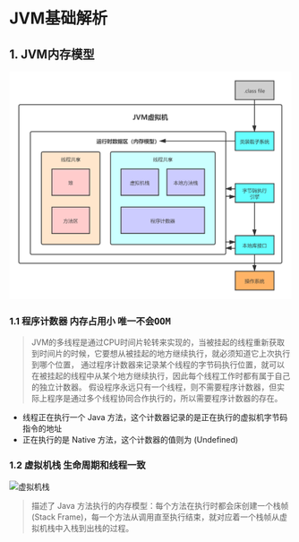 # JVM基础解析
## 1. JVM内存模型
![JVM内存模型](./image/JVM虚拟机.png)
### 1.1 程序计数器  <kbd>内存占用小</kbd> <kbd>唯一不会OOM</kbd>
> JVM的多线程是通过CPU时间片轮转来实现的，当被挂起的线程重新获取到时间片的时候，它要想从被挂起的地方继续执行，就必须知道它上次执行到哪个位置，
> 通过程序计数器来记录某个线程的字节码执行位置，就可以在被挂起的线程中从某个地方继续执行，因此每个线程工作时都有属于自己的独立计数器。
> 假设程序永远只有一个线程，则不需要程序计数器，但实际上程序是通过多个线程协同合作执行的，所以需要程序计数器的存在。
- 线程正在执行一个 Java 方法，这个计数器记录的是正在执行的虚拟机字节码指令的地址
- 正在执行的是 Native 方法，这个计数器的值则为 (Undefined)
### 1.2 虚拟机栈  <kbd>生命周期和线程一致</kbd>
![虚拟机栈](https://user-images.githubusercontent.com/28483207/117165315-f68e9980-adf7-11eb-8cf5-5bdfec1c6f57.png)
> 描述了 Java 方法执行的内存模型：每个方法在执行时都会床创建一个栈帧(Stack Frame)，每一个方法从调用直至执行结束，就对应着一个栈帧从虚拟机栈中入栈到出栈的过程。
>
>
